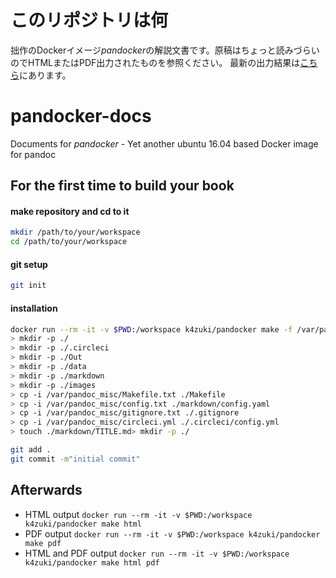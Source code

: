# このリポジトリは何
拙作のDockerイメージ*pandocker*の解説文書です。原稿はちょっと読みづらいのでHTMLまたはPDF出力されたものを参照ください。
最新の出力結果は[こちら](https://github.com/pandocker/pandocker-docs/releases/latest)にあります。

# pandocker-docs
Documents for _pandocker_ - Yet another ubuntu 16.04 based Docker image for pandoc

## For the first time to build your book
#### make repository and cd to it
```sh
mkdir /path/to/your/workspace
cd /path/to/your/workspace
```

#### git setup
```sh
git init
```

#### installation
```sh
docker run --rm -it -v $PWD:/workspace k4zuki/pandocker make -f /var/pandoc_misc/Makefile init
> mkdir -p ./
> mkdir -p ./.circleci
> mkdir -p ./Out
> mkdir -p ./data
> mkdir -p ./markdown
> mkdir -p ./images
> cp -i /var/pandoc_misc/Makefile.txt ./Makefile
> cp -i /var/pandoc_misc/config.txt ./markdown/config.yaml
> cp -i /var/pandoc_misc/gitignore.txt ./.gitignore
> cp -i /var/pandoc_misc/circleci.yml ./.circleci/config.yml
> touch ./markdown/TITLE.md> mkdir -p ./

git add .
git commit -m"initial commit"
```

## Afterwards

- HTML output `docker run --rm -it -v $PWD:/workspace k4zuki/pandocker make html`
- PDF output `docker run --rm -it -v $PWD:/workspace k4zuki/pandocker make pdf`
- HTML and PDF output `docker run --rm -it -v $PWD:/workspace k4zuki/pandocker make html pdf`
